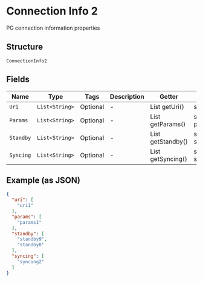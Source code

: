
# Connection Info 2

PG connection information properties

## Structure

`ConnectionInfo2`

## Fields

| Name | Type | Tags | Description | Getter | Setter |
|  --- | --- | --- | --- | --- | --- |
| `Uri` | `List<String>` | Optional | - | List<String> getUri() | setUri(List<String> uri) |
| `Params` | `List<String>` | Optional | - | List<String> getParams() | setParams(List<String> params) |
| `Standby` | `List<String>` | Optional | - | List<String> getStandby() | setStandby(List<String> standby) |
| `Syncing` | `List<String>` | Optional | - | List<String> getSyncing() | setSyncing(List<String> syncing) |

## Example (as JSON)

```json
{
  "uri": [
    "uri1"
  ],
  "params": [
    "params1"
  ],
  "standby": [
    "standby9",
    "standby0"
  ],
  "syncing": [
    "syncing2"
  ]
}
```

